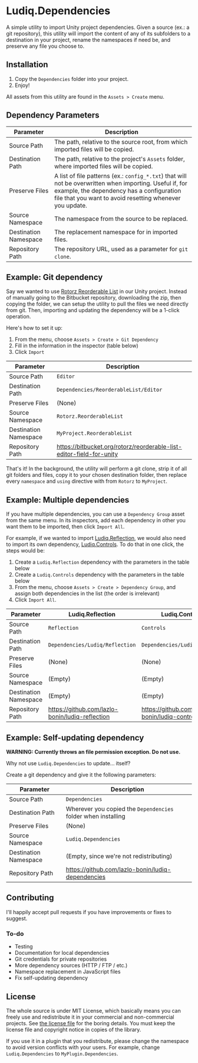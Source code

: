 # Ludiq.Dependencies

A simple utility to import Unity project dependencies. Given a source (ex.: a git repository), this utility will import the content of any of its subfolders to a destination in your project, rename the namespaces if need be, and preserve any file you choose to.

## Installation

1. Copy the `Dependencies` folder into your project.
2. Enjoy!

All assets from this utility are found in the `Assets > Create` menu.

## Dependency Parameters

Parameter		| Description
------------|-------------
Source Path	|The path, relative to the source root, from which imported files will be copied.
Destination Path	|The path, relative to the project's `Assets` folder, where imported files will be copied.
Preserve Files		|A list of file patterns (ex.: `config_*.txt`) that will not be overwritten when importing. Useful if, for example, the dependency has a configuration file that you want to avoid resetting whenever you update.
Source Namespace		|The namespace from the source to be replaced.
Destination Namespace	|The replacement namespace for in imported files.
Repository Path	|The repository URL, used as a parameter for `git clone`.

## Example: Git dependency

Say we wanted to use [Rotorz Reorderable List](https://bitbucket.org/rotorz/reorderable-list-editor-field-for-unity) in our Unity project. Instead of manually going to the Bitbucket repository, downloading the zip, then copying the folder, we can setup the utility to pull the files we need directly from git. Then, importing and updating the dependency will be a 1-click operation.

Here's how to set it up:

1. From the menu, choose `Assets > Create > Git Dependency`
2. Fill in the information in the inspector (table below)
3. Click `Import`

Parameter		| Description
------------|-------------
Source Path	|`Editor`
Destination Path	|`Dependencies/ReorderableList/Editor`
Preserve Files		| (None)
Source Namespace		|`Rotorz.ReorderableList`
Destination Namespace	|`MyProject.ReorderableList`
Repository Path	|https://bitbucket.org/rotorz/reorderable-list-editor-field-for-unity


That's it! In the background, the utility will perform a git clone, strip it of all git folders and files, copy it to your chosen destination folder, then replace every `namespace` and `using` directive with from `Rotorz` to `MyProject`.

## Example: Multiple dependencies

If you have multiple dependencies, you can use a `Dependency Group` asset from the same menu. In its inspectors, add each dependency in other you want them to be imported, then click `Import All`.

For example, if we wanted to import [Ludiq.Reflection](https://github.com/lazlo-bonin/ludiq-reflection), we would also need to import its own dependency, [Ludiq.Controls](https://github.com/lazlo-bonin/ludiq-controls). To do that in one click, the steps would be:

1. Create a `Ludiq.Reflection` dependency with the parameters in the table below
2. Create a `Ludiq.Controls` dependency with the parameters in the table below
3. From the menu, choose `Assets > Create > Dependency Group`, and assign both dependencies in the list (the order is irrelevant)
4. Click `Import All`.

Parameter		| Ludiq.Reflection | Ludiq.Controls
------------|-------------|----
Source Path	|`Reflection`|`Controls`
Destination Path	|`Dependencies/Ludiq/Reflection`|`Dependencies/Ludiq/Controls`
Preserve Files		| (None)|(None)
Source Namespace		|(Empty)|(Empty)
Destination Namespace	|(Empty)|(Empty)
Repository Path	|https://github.com/lazlo-bonin/ludiq-reflection|https://github.com/lazlo-bonin/ludiq-controls

## Example: Self-updating dependency

**WARNING: Currently throws an file permission exception. Do not use.**

Why not use `Ludiq.Dependencies` to update... itself?

Create a git dependency and give it the following parameters:

Parameter		| Description
------------|-------------
Source Path	|`Dependencies`
Destination Path	|Wherever you copied the `Dependencies` folder when installing
Preserve Files		| (None)
Source Namespace		|`Ludiq.Dependencies`
Destination Namespace	|(Empty, since we're not redistributing)
Repository Path	|https://github.com/lazlo-bonin/ludiq-dependencies

## Contributing

I'll happily accept pull requests if you have improvements or fixes to suggest.

### To-do

- Testing
- Documentation for local dependencies
- Git credentials for private repositories
- More dependency sources (HTTP / FTP / etc.)
- Namespace replacement in JavaScript files
- Fix self-updating dependency

##  License

The whole source is under MIT License, which basically means you can freely use and redistribute it in your commercial and non-commercial projects. See [the license file](LICENSE) for the boring details. You must keep the license file and copyright notice in copies of the library.

If you use it in a plugin that you redistribute, please change the namespace to avoid version conflicts with your users. For example, change `Ludiq.Dependencies` to `MyPlugin.Dependencies`.
